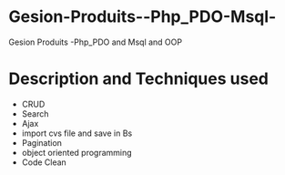 # Gesion-Produits--Php_PDO-Msql-
Gesion Produits -Php_PDO and Msql and OOP

# Description and Techniques used

+ CRUD 
+ Search 
+ Ajax 
+ import cvs file and save in Bs
+ Pagination
+ object oriented programming
+ Code Clean


